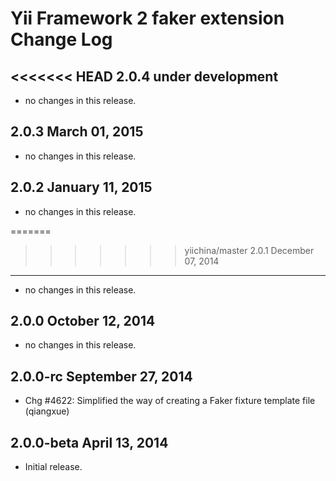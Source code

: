 Yii Framework 2 faker extension Change Log
==============================================

<<<<<<< HEAD
2.0.4 under development
-----------------------

- no changes in this release.


2.0.3 March 01, 2015
--------------------

- no changes in this release.


2.0.2 January 11, 2015
----------------------

- no changes in this release.


=======
>>>>>>> yiichina/master
2.0.1 December 07, 2014
-----------------------

- no changes in this release.


2.0.0 October 12, 2014
----------------------

- no changes in this release.


2.0.0-rc September 27, 2014
---------------------------

- Chg #4622: Simplified the way of creating a Faker fixture template file (qiangxue)


2.0.0-beta April 13, 2014
-------------------------

- Initial release.
